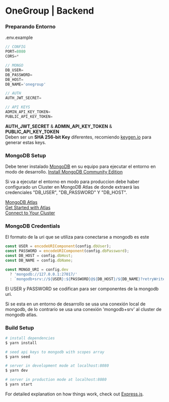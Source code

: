 # OneGroup | Backend

### Preparando Entorno

.env.example

```js
// CONFIG
PORT=8080
CORS=*

// MONGO
DB_USER=
DB_PASSWORD=
DB_HOST=
DB_NAME='onegroup'

// AUTH
AUTH_JWT_SECRET=

// API KEYS
ADMIN_API_KEY_TOKEN=
PUBLIC_API_KEY_TOKEN=
```

**AUTH_JWT_SECRET** & **ADMIN_API_KEY_TOKEN** & **PUBLIC_API_KEY_TOKEN** \
Deben ser un **SHA 256-bit Key** diferentes, recomiendo [keygen.io](https://keygen.io/) para generar estas keys.

### MongoDB Setup

Debe tener instalado [MongoDB](https://docs.mongodb.com/manual/) en su equipo para ejecutar el entorno en modo de desarrollo. [Install MongoDB Community Edition](https://docs.mongodb.com/manual/administration/install-community/)

Si va a ejecutar el entorno en modo para produccion debe haber configurado un Cluster en MongoDB Atlas de donde extraerá las credenciales "DB_USER", "DB_PASSWORD" Y "DB_HOST".

[MongoDB Atlas](https://docs.atlas.mongodb.com/) \
[Get Started with Atlas](https://docs.atlas.mongodb.com/getting-started/) \
[Connect to Your Cluster](https://docs.atlas.mongodb.com/tutorial/connect-to-your-cluster/)

### MongoDB Credentials

El formato de la uri que se utiliza para conectarse a mongodb es este

```js
const USER = encodeURIComponent(config.dbUser);
const PASSWORD = encodeURIComponent(config.dbPassword);
const DB_HOST = config.dbHost;
const DB_NAME = config.dbName;

const MONGO_URI = config.dev
  ? 'mongodb://127.0.0.1:27017/'
  : `mongodb+srv://${USER}:${PASSWORD}@${DB_HOST}/${DB_NAME}?retryWrites=true&w=majority`;
```

El USER y PASSWORD se codifican para ser componentes de la mongodb uri.

Si se esta en un entorno de desarrollo se usa una conexión local de mongodb, de lo contrario se usa una conexión 'mongodb+srv' al cluster de mongodb atlas.

### Build Setup

```bash
# install dependencies
$ yarn install

# seed api keys to mongodb with scopes array
$ yarn seed

# server in development mode at localhost:8080
$ yarn dev

# server in production mode at localhost:8080
$ yarn start
```

For detailed explanation on how things work, check out [Express.js](https://expressjs.com/es/).
